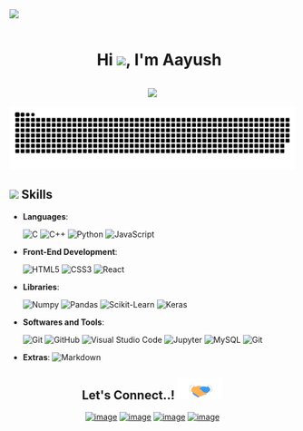 <!--horizontal divider(gradiant)-->
<img src="https://user-images.githubusercontent.com/73097560/115834477-dbab4500-a447-11eb-908a-139a6edaec5c.gif">

<!--h1 without bottom border-->
<div id="user-content-toc">
  <ul align="center">
    <summary><h1 style="display: inline-block">Hi <img src="https://media.giphy.com/media/hvRJCLFzcasrR4ia7z/giphy.gif" width="35">, I'm Aayush</h1></summary>
  </ul>
</div>

<p align="center">
  <a href="https://github.com/DenverCoder1/readme-typing-svg"><img src="https://readme-typing-svg.herokuapp.com?font=Time+New+Roman&color=cyan&size=25&center=true&vCenter=true&width=600&height=100&lines=Data+Science+And+AI;Passionate+Developer;Learning+DSA+and+ReactJS;Love+to+learn+new+stuffs..<3"></a>
</p>

<!--- snake -->
<div align="center">
  <img  src="https://github.com/1999AZZAR/1999AZZAR/blob/main/resources/img/grid-snake.svg"
       alt="snake" /></a>
</div>

## <img src="https://media2.giphy.com/media/QssGEmpkyEOhBCb7e1/giphy.gif?cid=ecf05e47a0n3gi1bfqntqmob8g9aid1oyj2wr3ds3mg700bl&rid=giphy.gif" width ="25"><b> Skills</b>
<p align="center">

 - **Languages**:
    
    ![C](https://img.shields.io/badge/C%20-%232370ED.svg?style=for-the-badge&logo=c&logoColor=white)
    ![C++](https://img.shields.io/badge/C++%20-%2300599C.svg?style=for-the-badge&logo=c%2B%2B&logoColor=white)
    ![Python](https://img.shields.io/badge/Python%20-%2314354C.svg?style=for-the-badge&logo=python&logoColor=white)
   ![JavaScript](https://img.shields.io/badge/JavaScript%20-%23F7DF1E.svg?style=for-the-badge&logo=javascript&logoColor=black)
   
    
 - **Front-End Development**:

   ![HTML5](https://img.shields.io/badge/HTML5%20-%23E34F26.svg?style=for-the-badge&logo=html5&logoColor=white)
   ![CSS3](https://img.shields.io/badge/CSS%20-%231572B6.svg?style=for-the-badge&logo=css3&logoColor=white)
   ![React](https://img.shields.io/badge/React-F37626.svg?&style=for-the-badge&logo=&logoColor=white)



- **Libraries**:

    ![Numpy](https://img.shields.io/badge/Numpy-777BB4?style=for-the-badge&logo=numpy&logoColor=white)
    ![Pandas](https://img.shields.io/badge/Pandas-2C2D72?style=for-the-badge&logo=pandas&logoColor=white)
    ![Scikit-Learn](https://img.shields.io/badge/scikit_learn-F7931E?style=for-the-badge&logo=scikit-learn&logoColor=white)
    ![Keras](https://img.shields.io/badge/Keras-D00000?style=for-the-badge&logo=Keras&logoColor=white)
    


- **Softwares and Tools**:

    ![Git](https://img.shields.io/badge/git-%23F05033.svg?style=for-the-badge&logo=git&logoColor=white)
    ![GitHub](https://img.shields.io/badge/github-%23121011.svg?style=for-the-badge&logo=github&logoColor=white)
    ![Visual Studio Code](https://img.shields.io/badge/Visual%20Studio%20Code-0078d7.svg?style=for-the-badge&logo=visual-studio-code&logoColor=white)
    ![Jupyter](https://img.shields.io/badge/Jupyter-F37626.svg?&style=for-the-badge&logo=Jupyter&logoColor=white)
    ![MySQL](https://img.shields.io/badge/MySQL-F37626.svg?&style=for-the-badge&logo=Jupyter&logoColor=white)
    ![Git](https://img.shields.io/badge/git-F37626.svg?&style=for-the-badge&logo=Jupyter&logoColor=white)


- **Extras**:
  ![Markdown](https://img.shields.io/badge/markdown-%23000000.svg?style=for-the-badge&logo=markdown&logoColor=white)   


</p>

<h2 align="center"><b> Let's Connect..!</b> <img src="https://github.com/0xAbdulKhalid/0xAbdulKhalid/raw/main/assets/mdImages/handshake.gif" width ="80"> </h2>
<div align="center">

[![image](https://img.shields.io/badge/LinkedIn-0077B5?style=for-the-badge&logo=linkedin&logoColor=white)](https://www.linkedin.com/in/aayush-dewangan-57ab85203/)
[![image](https://img.shields.io/badge/Instagram-E4405F?style=for-the-badge&logo=instagram&logoColor=white)](https://www.instagram.com/)
[![image](https://img.shields.io/badge/Twitter-1DA1F2?style=for-the-badge&logo=twitter&logoColor=white)](https://twitter.com/Aayushdew1111)
[![image](https://img.shields.io/badge/Gmail-D14836?style=for-the-badge&logo=gmail&logoColor=white)](mailto:aayushdewangan20@gmail.com)
</div>


